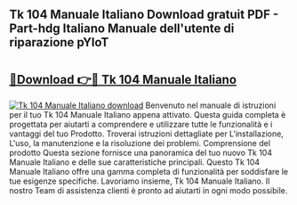 ## Tk 104 Manuale Italiano Download gratuit PDF - Part-hdg Italiano Manuale dell'utente di riparazione pYloT

# <h2><a href="http://dfed7s.blite.top/?on=Tk+104+Manuale+Italiano">🔗Download 👉🔴 Tk 104 Manuale Italiano</a></h2>

[![Tk 104 Manuale Italiano download](https://i.imgur.com/lujVjoI.png)](http://dfed7s.blite.top/?on=Tk+104+Manuale+Italiano)
Benvenuto nel manuale di istruzioni per il tuo Tk 104 Manuale Italiano appena attivato. Questa guida completa è progettata per aiutarti a comprendere e utilizzare tutte le funzionalità e i vantaggi del tuo Prodotto. Troverai istruzioni dettagliate per L'installazione, L'uso, la manutenzione e la risoluzione dei problemi. Comprensione del prodotto Questa sezione fornisce una panoramica del tuo nuovo Tk 104 Manuale Italiano e delle sue caratteristiche principali. Questo Tk 104 Manuale Italiano offre una gamma completa di funzionalità per soddisfare le tue esigenze specifiche. Lavoriamo insieme, Tk 104 Manuale Italiano. Il nostro Team di assistenza clienti è pronto ad aiutarti in ogni modo possibile.
